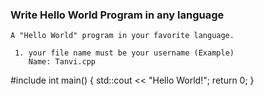 ### Write  Hello World Program  in any language
    A "Hello World" program in your favorite language.

     1. your file name must be your username (Example)
        Name: Tanvi.cpp
        
#include <iostream>
int main() {
    std::cout << "Hello World!";
    return 0;
}
     
                                                      
